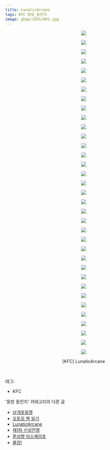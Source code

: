 ```yaml
---
title: LunaticArcane
tags: KFC 동방_동인지
image: ghap/1955/001.jpg
---
```

<div class="article">
<p style="text-align: center; clear: none; float: none;"><img src="{{ site.nasurl }}/ghap/1955/001.jpg"/></p>
<p style="text-align: center; clear: none; float: none;"><img src="{{ site.nasurl }}/ghap/1955/002.jpg"/></p>
<p style="text-align: center; clear: none; float: none;"><img src="{{ site.nasurl }}/ghap/1955/003.jpg"/></p>
<p style="text-align: center; clear: none; float: none;"><img src="{{ site.nasurl }}/ghap/1955/004.jpg"/></p>
<p style="text-align: center; clear: none; float: none;"><img src="{{ site.nasurl }}/ghap/1955/005.jpg"/></p>
<p style="text-align: center; clear: none; float: none;"><img src="{{ site.nasurl }}/ghap/1955/006.jpg"/></p>
<p style="text-align: center; clear: none; float: none;"><img src="{{ site.nasurl }}/ghap/1955/007.jpg"/></p>
<p style="text-align: center; clear: none; float: none;"><img src="{{ site.nasurl }}/ghap/1955/008.jpg"/></p>
<p style="text-align: center; clear: none; float: none;"><img src="{{ site.nasurl }}/ghap/1955/009.jpg"/></p>
<p style="text-align: center; clear: none; float: none;"><img src="{{ site.nasurl }}/ghap/1955/010.jpg"/></p>
<p style="text-align: center; clear: none; float: none;"><img src="{{ site.nasurl }}/ghap/1955/011.jpg"/></p>
<p style="text-align: center; clear: none; float: none;"><img src="{{ site.nasurl }}/ghap/1955/012.jpg"/></p>
<p style="text-align: center; clear: none; float: none;"><img src="{{ site.nasurl }}/ghap/1955/013.jpg"/></p>
<p style="text-align: center; clear: none; float: none;"><img src="{{ site.nasurl }}/ghap/1955/014.jpg"/></p>
<p style="text-align: center; clear: none; float: none;"><img src="{{ site.nasurl }}/ghap/1955/015.jpg"/></p>
<p style="text-align: center; clear: none; float: none;"><img src="{{ site.nasurl }}/ghap/1955/016.jpg"/></p>
<p style="text-align: center; clear: none; float: none;"><img src="{{ site.nasurl }}/ghap/1955/017.jpg"/></p>
<p style="text-align: center; clear: none; float: none;"><img src="{{ site.nasurl }}/ghap/1955/018.jpg"/></p>
<p style="text-align: center; clear: none; float: none;"><img src="{{ site.nasurl }}/ghap/1955/019.jpg"/></p>
<p style="text-align: center; clear: none; float: none;"><img src="{{ site.nasurl }}/ghap/1955/020.jpg"/></p>
<p style="text-align: center; clear: none; float: none;"><img src="{{ site.nasurl }}/ghap/1955/021.jpg"/></p>
<p style="text-align: center; clear: none; float: none;"><img src="{{ site.nasurl }}/ghap/1955/022.jpg"/></p>
<p style="text-align: center; clear: none; float: none;"><img src="{{ site.nasurl }}/ghap/1955/023.jpg"/></p>
<p style="text-align: center; clear: none; float: none;"><img src="{{ site.nasurl }}/ghap/1955/024.jpg"/></p>
<p style="text-align: center; clear: none; float: none;"><img src="{{ site.nasurl }}/ghap/1955/025.jpg"/></p>
<p style="text-align: center; clear: none; float: none;"><img src="{{ site.nasurl }}/ghap/1955/026.jpg"/></p>
<p style="text-align: center; clear: none; float: none;"><img src="{{ site.nasurl }}/ghap/1955/027.jpg"/></p>
<p style="text-align: center; clear: none; float: none;"><img src="{{ site.nasurl }}/ghap/1955/028.jpg"/></p>
<p style="text-align: center; clear: none; float: none;"><img src="{{ site.nasurl }}/ghap/1955/029.jpg"/></p>
<p style="text-align: center; clear: none; float: none;"><img src="{{ site.nasurl }}/ghap/1955/030.jpg"/></p>
<p style="text-align: center; clear: none; float: none;"><img src="{{ site.nasurl }}/ghap/1955/031.jpg"/></p>
<p style="text-align: center; clear: none; float: none;"><img src="{{ site.nasurl }}/ghap/1955/032.jpg"/></p>
<p style="text-align: center; clear: none; float: none;"><img src="{{ site.nasurl }}/ghap/1955/033.jpg"/></p>
<p style="text-align: center; clear: none; float: none;"><img src="{{ site.nasurl }}/ghap/1955/034.jpg"/></p>
<p style="text-align: center; clear: none; float: none;"><img src="{{ site.nasurl }}/ghap/1955/035.jpg"/></p>
<p style="text-align: center; clear: none; float: none;">[KFC] LunaticArcane</p>
<p><br/></p>
</div><div class="tagTrail">
<p>태그: </p>
<ul>
<li>KFC</li>
</ul>
</div><div class="another">
<p>'동방 동인지' 카테고리의 다른 글</p>
<ul>
<li><a href="/2016-09-02-ghap_1959">날개옷동맹</a></li>
<li><a href="/2016-09-02-ghap_1958">오토모 첸 일기</a></li>
<li><a href="/2016-09-01-ghap_1955">LunaticArcane</a></li>
<li><a href="/2016-09-01-ghap_1954">제1차 신성전쟁</a></li>
<li><a href="/2016-09-01-ghap_1953">환상향 이스케이프</a></li>
<li><a href="/2016-09-01-ghap_1952">몰캉!</a></li>
</ul>
</div><div class="cb_module cb_fluid">
<div class="cb_wrt cb_profile">
</div><!-- commentList close -->
</div>